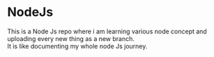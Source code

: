 # NodeJs
This is a Node Js repo where i am learning various node concept and uploading every new thing as a new branch.\
It is like documenting my whole node Js journey.

